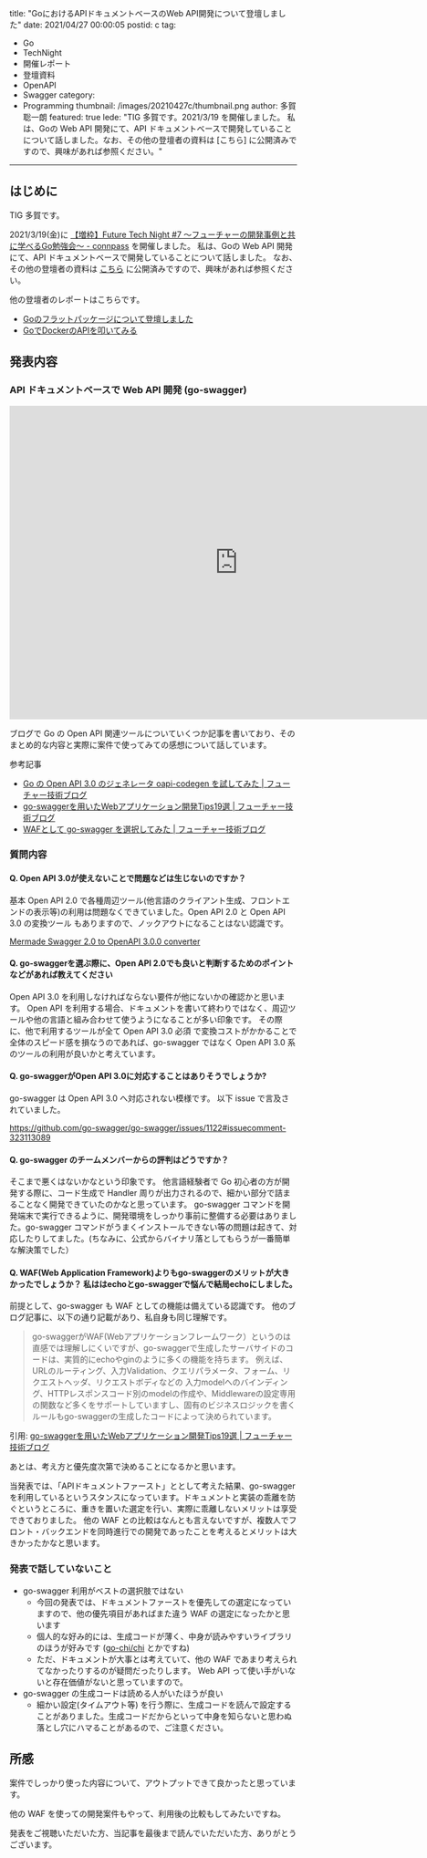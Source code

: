 title: "GoにおけるAPIドキュメントベースのWeb API開発について登壇しました"
date: 2021/04/27 00:00:05
postid: c
tag:
  - Go
  - TechNight
  - 開催レポート
  - 登壇資料
  - OpenAPI
  - Swagger
category:
  - Programming
thumbnail: /images/20210427c/thumbnail.png
author: 多賀聡一朗
featured: true
lede: "TIG 多賀です。2021/3/19 を開催しました。 私は、Goの Web API 開発にて、API ドキュメントベースで開発していることについて話しました。なお、その他の登壇者の資料は [こちら] に公開済みですので、興味があれば参照ください。"
---
## はじめに

TIG 多賀です。

2021/3/19(金)に [【増枠】Future Tech Night #7 〜フューチャーの開発事例と共に学べるGo勉強会〜 - connpass](https://future.connpass.com/event/206387/) を開催しました。 私は、Goの Web API 開発にて、API ドキュメントベースで開発していることについて話しました。
なお、その他の登壇者の資料は [こちら](https://future.connpass.com/event/206387/presentation/) に公開済みですので、興味があれば参照ください。

他の登壇者のレポートはこちらです。

* [Goのフラットパッケージについて登壇しました](/articles/20210427a/)
* [GoでDockerのAPIを叩いてみる](/articles/20210427b/)


## 発表内容

### API ドキュメントベースで Web API 開発 (go-swagger)

<iframe src="https://docs.google.com/presentation/d/1P1ntgrIZ_zYhlxQh8UjV1fBCIIObP-ZJPhm7Dn1yc04/embed?start=false&loop=false&delayms=3000" frameborder="0" width="800" height="550" allowfullscreen="true" mozallowfullscreen="true" webkitallowfullscreen="true"></iframe>


ブログで Go の Open API 関連ツールについていくつか記事を書いており、そのまとめ的な内容と実際に案件で使ってみての感想について話しています。

参考記事

* [Go の Open API 3.0 のジェネレータ oapi-codegen を試してみた | フューチャー技術ブログ](https://future-architect.github.io/articles/20200701/)
* [go-swaggerを用いたWebアプリケーション開発Tips19選 | フューチャー技術ブログ](https://future-architect.github.io/articles/20200630/)
* [WAFとして go-swagger を選択してみた | フューチャー技術ブログ](https://future-architect.github.io/articles/20190814/)


### 質問内容

#### Q. Open API 3.0が使えないことで問題などは生じないのですか？

基本 Open API 2.0 で各種周辺ツール(他言語のクライアント生成、フロントエンドの表示等)の利用は問題なくできていました。Open API 2.0 と Open API 3.0 の変換ツール もありますので、ノックアウトになることはない認識です。

[Mermade Swagger 2.0 to OpenAPI 3.0.0 converter](https://mermade.org.uk/openapi-converter)

#### Q. go-swaggerを選ぶ際に、Open API 2.0でも良いと判断するためのポイントなどがあれば教えてください

Open API 3.0 を利用しなければならない要件が他にないかの確認かと思います。 Open API を利用する場合、ドキュメントを書いて終わりではなく、周辺ツールや他の言語と組み合わせて使うようになることが多い印象です。
その際に、他で利用するツールが全て Open API 3.0 必須 で変換コストがかかることで全体のスピード感を損なうのであれば、go-swagger ではなく Open API 3.0 系のツールの利用が良いかと考えています。


#### Q. go-swaggerがOpen API 3.0に対応することはありそうでしょうか?

go-swagger は Open API 3.0 へ対応されない模様です。
以下 issue で言及されていました。

https://github.com/go-swagger/go-swagger/issues/1122#issuecomment-323113089


#### Q. go-swagger のチームメンバーからの評判はどうですか？

そこまで悪くはないかなという印象です。
他言語経験者で Go 初心者の方が開発する際に、コード生成で Handler 周りが出力されるので、細かい部分で詰まることなく開発できていたのかなと思っています。
go-swagger コマンドを開発端末で実行できるように、開発環境をしっかり事前に整備する必要はありました。go-swagger コマンドがうまくインストールできない等の問題は起きて、対応したりしてました。(ちなみに、公式からバイナリ落としてもらうが一番簡単な解決策でした）

#### Q. WAF(Web Application Framework)よりもgo-swaggerのメリットが大きかったでしょうか？ 私ははechoとgo-swaggerで悩んで結局echoにしました。

前提として、go-swagger も WAF としての機能は備えている認識です。
他のブログ記事に、以下の通り記載があり、私自身も同じ理解です。

> go-swaggerがWAF(Webアプリケーションフレームワーク）というのは直感では理解しにくいですが、go-swaggerで生成したサーバサイドのコードは、実質的にechoやginのように多くの機能を持ちます。 例えば、URLのルーティング、入力Validation、クエリパラメータ、フォーム、リクエストヘッダ、リクエストボディなどの 入力modelへのバインディング、HTTPレスポンスコード別のmodelの作成や、Middlewareの設定専用の関数など多くをサポートしていますし、固有のビジネスロジックを書くルールもgo-swaggerの生成したコードによって決められています。

引用: [go-swaggerを用いたWebアプリケーション開発Tips19選 | フューチャー技術ブログ](https://future-architect.github.io/articles/20200630/)

あとは、考え方と優先度次第で決めることになるかと思います。

当発表では、「APIドキュメントファースト」ととして考えた結果、go-swagger を利用しているというスタンスになっています。ドキュメントと実装の乖離を防ぐというところに、重きを置いた選定を行い、実際に乖離しないメリットは享受できておりました。
他の WAF との比較はなんとも言えないですが、複数人でフロント・バックエンドを同時進行での開発であったことを考えるとメリットは大きかったかなと思います。

### 発表で話していないこと

* go-swagger 利用がベストの選択肢ではない
    * 今回の発表では、ドキュメントファーストを優先しての選定になっていますので、他の優先項目があればまた違う WAF の選定になったかと思います
    * 個人的な好み的には、生成コードが薄く、中身が読みやすいライブラリのほうが好みです ([go-chi/chi](https://github.com/go-chi/chi) とかですね)
    * ただ、ドキュメントが大事とは考えていて、他の WAF であまり考えられてなかったりするのが疑問だったりします。 Web API って使い手がいないと存在価値がないと思っていますので。
* go-swagger の生成コードは読める人がいたほうが良い
    * 細かい設定(タイムアウト等) を行う際に、生成コードを読んで設定することがありました。生成コードだからといって中身を知らないと思わぬ落とし穴にハマることがあるので、ご注意ください。


## 所感

案件でしっかり使った内容について、アウトプットできて良かったと思っています。

他の WAF を使っての開発案件もやって、利用後の比較もしてみたいですね。

発表をご視聴いただいた方、当記事を最後まで読んでいただいた方、ありがとうございます。
